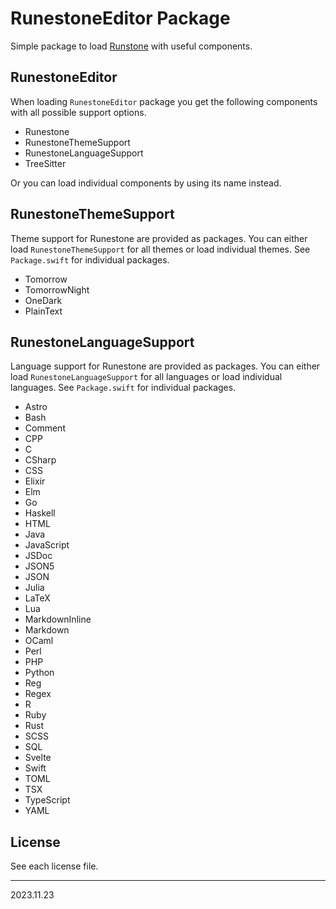 # RunestoneEditor Package

Simple package to load [Runstone](https://github.com/simonbs/Runestone) with useful components.

## RunestoneEditor

When loading `RunestoneEditor` package you get the following components with all possible support options.

- Runestone
- RunestoneThemeSupport
- RunestoneLanguageSupport
- TreeSitter

Or you can load individual components by using its name instead.

## RunestoneThemeSupport

Theme support for Runestone are provided as packages. You can either load `RunestoneThemeSupport` for all themes or load individual themes. See `Package.swift` for individual packages.

- Tomorrow
- TomorrowNight
- OneDark
- PlainText

## RunestoneLanguageSupport

Language support for Runestone are provided as packages. You can either load `RunestoneLanguageSupport` for all languages or load individual languages. See `Package.swift` for individual packages.

- Astro
- Bash
- Comment
- CPP
- C
- CSharp
- CSS
- Elixir
- Elm
- Go
- Haskell
- HTML
- Java
- JavaScript
- JSDoc
- JSON5
- JSON
- Julia
- LaTeX
- Lua
- MarkdownInline
- Markdown
- OCaml
- Perl
- PHP
- Python
- Reg
- Regex
- R
- Ruby
- Rust
- SCSS
- SQL
- Svelte
- Swift
- TOML
- TSX
- TypeScript
- YAML

## License

See each license file.

---

2023.11.23
